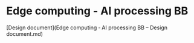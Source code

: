 # Edge computing - AI processing BB

[Design document](Edge computing ‐ AI processing BB – Design document.md)
